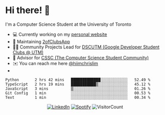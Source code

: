 # Hi there! 👋
I'm a Computer Science Student at the University of Toronto

- 💻 Currently working on my [personal website](https://hiimchrislim.co)
- 🔨 Maintaining [2ofClubsApp](https://github.com/2ofClubsApp)
- 👨‍💻 Community Projects Lead for [DSCUTM (Google Developer Student Clubs @ UTM)](https://dscutm.com)
- 👨 Advisor for [CSSC (The Computer Science Student Community)](https://cssc.utm.utoronto.ca) 
- ✉️ You can reach me here [@hiimchrislim](mailto:hello@hiimchrislim.co)
- 
<!--START_SECTION:waka-->
```text
Python       2 hrs 42 mins   █████████████░░░░░░░░░░░░   52.49 % 
TypeScript   2 hrs 19 mins   ███████████▒░░░░░░░░░░░░░   45.12 % 
JavaScript   3 mins          ▒░░░░░░░░░░░░░░░░░░░░░░░░   01.26 % 
Git Config   1 min           ░░░░░░░░░░░░░░░░░░░░░░░░░   00.53 % 
Text         1 min           ░░░░░░░░░░░░░░░░░░░░░░░░░   00.34 % 
```
<!--END_SECTION:waka-->

<div align="center">
<a href="https://www.linkedin.com/in/hiimchrislim" target="_blank"><img src="https://img.shields.io/badge/LinkedIn-%230077B5.svg?&style=flat-square&logo=linkedin&logoColor=white" alt="LinkedIn"></a>
<a href="https://open.spotify.com/user/hiimchrislim" target="_blank"><img src="https://img.shields.io/badge/Spotify-%231ED760.svg?&style=flat-square&logo=spotify&logoColor=white" alt="Spotify"></a>
<img src="https://visitor-badge.glitch.me/badge?page_id=hiimchrislim.visitor-badge" alt="VisitorCount">
</div>
